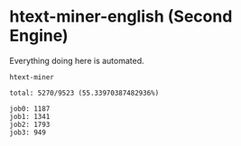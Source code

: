 # htext-miner-english (Second Engine)

Everything doing here is automated.

```
htext-miner

total: 5270/9523 (55.33970387482936%)

job0: 1187
job1: 1341
job2: 1793
job3: 949
```
